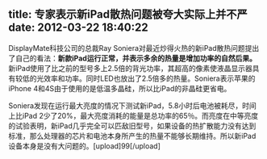 title: 专家表示新iPad散热问题被夸大实际上并不严
date: 2012-03-22 18:40:22
---

<p style="margin-top:0px;margin-bottom:1em;padding-top:0px;padding-right:0px;padding-bottom:0px;padding-left:0px;">
	DisplayMate科技公司的总裁Ray&nbsp;Soniera对最近炒得火热的新iPad散热问题提出了自己的看法：<span style="margin-top:0px;margin-right:0px;margin-bottom:0px;margin-left:0px;padding-top:0px;padding-right:0px;padding-bottom:0px;padding-left:0px;font-weight:bold;">新款iPad运行正常，并表示多余的热量是增加功率的自然后果。</span>新iPad使用了比之前的型号多上2.5倍的背光功率，其超高的像素使液晶显示器具有较低的光效率和功率。同时LED也放出了2.5倍多的热量。Soniera表示苹果的iPhone&nbsp;4和4S由于使用的是低温多晶硅，所以比iPad的非晶硅更省电。
</p>
<p style="margin-top:0px;margin-bottom:1em;padding-top:0px;padding-right:0px;padding-bottom:0px;padding-left:0px;">
	Soniera发现在运行最大亮度的情况下测试新iPad，5.8小时后电池被耗尽，时间上比iPad&nbsp;2少了20%，最大亮度消耗的能量是总功率的65％。而亮度在中等亮度的试验表明，新iPad几乎完全可以匹敌旧型号，如果设备的热扩散能力没有达到标准，那么处理器的芯片和电池本身所产生的热量不能够长期维持。所以新iPad设备本身是没有大问题的。[upload]99[/upload]
</p>